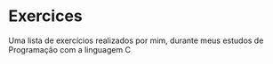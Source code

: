# Exercices
Uma lista de exercícios realizados por mim, durante meus estudos de Programação com a linguagem C
